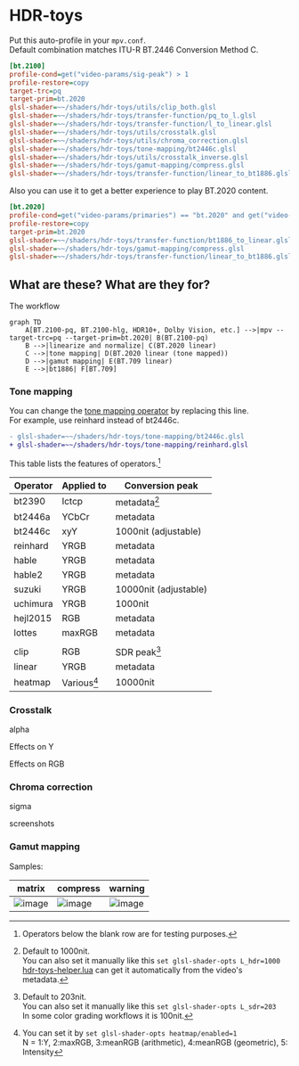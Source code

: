 # HDR-toys

Put this auto-profile in your `mpv.conf`.  
Default combination matches ITU-R BT.2446 Conversion Method C.

```ini
[bt.2100]
profile-cond=get("video-params/sig-peak") > 1
profile-restore=copy
target-trc=pq
target-prim=bt.2020
glsl-shader=~~/shaders/hdr-toys/utils/clip_both.glsl
glsl-shader=~~/shaders/hdr-toys/transfer-function/pq_to_l.glsl
glsl-shader=~~/shaders/hdr-toys/transfer-function/l_to_linear.glsl
glsl-shader=~~/shaders/hdr-toys/utils/crosstalk.glsl
glsl-shader=~~/shaders/hdr-toys/utils/chroma_correction.glsl
glsl-shader=~~/shaders/hdr-toys/tone-mapping/bt2446c.glsl
glsl-shader=~~/shaders/hdr-toys/utils/crosstalk_inverse.glsl
glsl-shader=~~/shaders/hdr-toys/gamut-mapping/compress.glsl
glsl-shader=~~/shaders/hdr-toys/transfer-function/linear_to_bt1886.glsl
```

Also you can use it to get a better experience to play BT.2020 content.

```ini
[bt.2020]
profile-cond=get("video-params/primaries") == "bt.2020" and get("video-params/sig-peak") == 1
profile-restore=copy
target-prim=bt.2020
glsl-shader=~~/shaders/hdr-toys/transfer-function/bt1886_to_linear.glsl
glsl-shader=~~/shaders/hdr-toys/gamut-mapping/compress.glsl
glsl-shader=~~/shaders/hdr-toys/transfer-function/linear_to_bt1886.glsl
```

## What are these? What are they for?

The workflow

```mermaid
graph TD
    A[BT.2100-pq, BT.2100-hlg, HDR10+, Dolby Vision, etc.] -->|mpv --target-trc=pq --target-prim=bt.2020| B(BT.2100-pq)
    B -->|linearize and normalize| C(BT.2020 linear)
    C -->|tone mapping| D(BT.2020 linear (tone mapped))
    D -->|gamut mapping| E(BT.709 linear)
    E -->|bt1886| F[BT.709]
```

### Tone mapping

You can change the [tone mapping operator](https://github.com/Natural-Harmonia-Gropius/mpv_config/tree/main/portable_config/shaders/hdr-toys/tone-mapping) by replacing this line.  
For example, use reinhard instead of bt2446c.

```diff
- glsl-shader=~~/shaders/hdr-toys/tone-mapping/bt2446c.glsl
+ glsl-shader=~~/shaders/hdr-toys/tone-mapping/reinhard.glsl
```

This table lists the features of operators.[^1]

| Operator | Applied to  | Conversion peak       |
| -------- | ----------- | --------------------- |
| bt2390   | Ictcp       | metadata[^2]          |
| bt2446a  | YCbCr       | metadata              |
| bt2446c  | xyY         | 1000nit (adjustable)  |
| reinhard | YRGB        | metadata              |
| hable    | YRGB        | metadata              |
| hable2   | YRGB        | metadata              |
| suzuki   | YRGB        | 10000nit (adjustable) |
| uchimura | YRGB        | 1000nit               |
| hejl2015 | RGB         | metadata              |
| lottes   | maxRGB      | metadata              |
|          |             |                       |
| clip     | RGB         | SDR peak[^3]          |
| linear   | YRGB        | metadata              |
| heatmap  | Various[^4] | 10000nit              |

[^1]: Operators below the blank row are for testing purposes.
[^2]:
    Default to 1000nit.  
    You can also set it manually like this `set glsl-shader-opts L_hdr=1000`  
    [hdr-toys-helper.lua](https://github.com/Natural-Harmonia-Gropius/mpv_config/blob/main/portable_config/scripts/hdr-toys-helper.lua) can get it automatically from the video's metadata.

[^3]:
    Default to 203nit.  
    You can also set it manually like this `set glsl-shader-opts L_sdr=203`  
    In some color grading workflows it is 100nit.

[^4]:
    You can set it by `set glsl-shader-opts heatmap/enabled=1`  
    N = 1:Y, 2:maxRGB, 3:meanRGB (arithmetic), 4:meanRGB (geometric), 5: Intensity

### Crosstalk

alpha

Effects on Y

Effects on RGB

### Chroma correction

sigma

screenshots

### Gamut mapping

Samples:

| matrix                                                                                                          | compress                                                                                                        | warning                                                                                                         |
| --------------------------------------------------------------------------------------------------------------- | --------------------------------------------------------------------------------------------------------------- | --------------------------------------------------------------------------------------------------------------- |
| ![image](https://user-images.githubusercontent.com/50797982/213413557-1769ffb3-3b1c-4cc9-9645-5296ca4a3c48.png) | ![image](https://user-images.githubusercontent.com/50797982/213413438-06c20760-dac7-4399-86d4-0bea861d96c2.png) | ![image](https://user-images.githubusercontent.com/50797982/213413809-5e40d3c2-b2d4-4b9d-bb40-44069818286f.png) |
